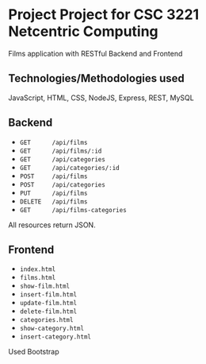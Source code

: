 # Project Project for CSC 3221 Netcentric Computing
Films application with RESTful Backend and Frontend

## Technologies/Methodologies used
JavaScript, HTML, CSS, NodeJS, Express, REST, MySQL

## Backend
- `GET		/api/films`
- `GET		/api/films/:id`
- `GET		/api/categories`
- `GET		/api/categories/:id`
- `POST		/api/films`
- `POST		/api/categories`
- `PUT		/api/films`
- `DELETE	/api/films`
- `GET		/api/films-categories`

All resources return JSON.

## Frontend

- `index.html`
- `films.html`
- `show-film.html`
- `insert-film.html`
- `update-film.html`
- `delete-film.html`
- `categories.html`
- `show-category.html`
- `insert-category.html`

Used Bootstrap
